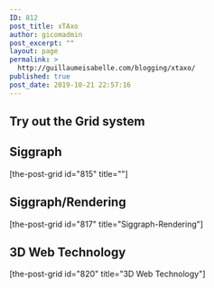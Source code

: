 ```yaml
---
ID: 812
post_title: xTAxo
author: gicomadmin
post_excerpt: ""
layout: page
permalink: >
  http://guillaumeisabelle.com/blogging/xtaxo/
published: true
post_date: 2019-10-21 22:57:16
---
```

<!-- wp:tag-cloud {"showTagCounts":true} /-->

<!-- wp:tag-cloud {"taxonomy":"stctag","showTagCounts":true} /-->

<!-- wp:heading -->

## Try out the Grid system

<!-- /wp:heading -->

<!-- wp:heading -->

## Siggraph

<!-- /wp:heading -->

<!-- wp:shortcode --> [the-post-grid id="815" title=""] 

<!-- /wp:shortcode -->

<!-- wp:heading -->

## Siggraph/Rendering

<!-- /wp:heading -->

<!-- wp:shortcode --> [the-post-grid id="817" title="Siggraph-Rendering"] 

<!-- /wp:shortcode -->

<!-- wp:heading -->

## 3D Web Technology

<!-- /wp:heading -->

<!-- wp:shortcode --> [the-post-grid id="820" title="3D Web Technology"] 

<!-- /wp:shortcode -->